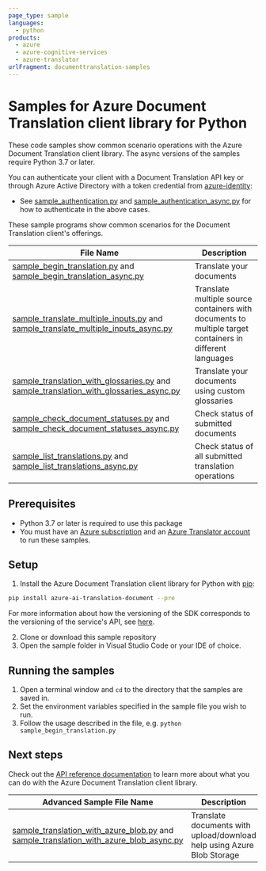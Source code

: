 ```yaml
---
page_type: sample
languages:
  - python
products:
  - azure
  - azure-cognitive-services
  - azure-translator
urlFragment: documenttranslation-samples
---
```


# Samples for Azure Document Translation client library for Python

These code samples show common scenario operations with the Azure Document Translation client library.
The async versions of the samples require Python 3.7 or later.

You can authenticate your client with a Document Translation API key or through Azure Active Directory with a token credential from [azure-identity][azure_identity]:
* See [sample_authentication.py][sample_authentication] and [sample_authentication_async.py][sample_authentication_async] for how to authenticate in the above cases.

These sample programs show common scenarios for the Document Translation client's offerings.

|**File Name**|**Description**|
|----------------|-------------|
|[sample_begin_translation.py][begin_translation] and [sample_begin_translation_async.py][begin_translation_async]|Translate your documents|
|[sample_translate_multiple_inputs.py][sample_translate_multiple_inputs] and [sample_translate_multiple_inputs_async.py][sample_translate_multiple_inputs_async]|Translate multiple source containers with documents to multiple target containers in different languages|
|[sample_translation_with_glossaries.py][begin_translation_with_glossaries] and [sample_translation_with_glossaries_async.py][begin_translation_with_glossaries_async]|Translate your documents using custom glossaries|
|[sample_check_document_statuses.py][check_document_statuses] and [sample_check_document_statuses_async.py][check_document_statuses_async]|Check status of submitted documents|
|[sample_list_translations.py][list_translations] and [sample_list_translations_async.py][list_translations_async]|Check status of all submitted translation operations|


## Prerequisites
* Python 3.7 or later is required to use this package
* You must have an [Azure subscription][azure_subscription] and an
[Azure Translator account][azure_document_translation_account] to run these samples.

## Setup

1. Install the Azure Document Translation client library for Python with [pip][pip]:

```bash
pip install azure-ai-translation-document --pre
```
For more information about how the versioning of the SDK corresponds to the versioning of the service's API, see [here][versioning_story_readme].

2. Clone or download this sample repository
3. Open the sample folder in Visual Studio Code or your IDE of choice.

## Running the samples

1. Open a terminal window and `cd` to the directory that the samples are saved in.
2. Set the environment variables specified in the sample file you wish to run.
3. Follow the usage described in the file, e.g. `python sample_begin_translation.py`

## Next steps

Check out the [API reference documentation][api_reference_documentation] to learn more about
what you can do with the Azure Document Translation client library.

|**Advanced Sample File Name**|**Description**|
|----------------|-------------|
|[sample_translation_with_azure_blob.py][begin_translation_with_azure_blob] and [sample_translation_with_azure_blob_async.py][begin_translation_with_azure_blob_async]|Translate documents with upload/download help using Azure Blob Storage|


[versioning_story_readme]: https://github.com/Azure/azure-sdk-for-python/tree/main/sdk/translation/azure-ai-translation-document#install-the-package
[azure_identity]: https://github.com/Azure/azure-sdk-for-python/tree/main/sdk/identity/azure-identity
[sample_authentication]: https://github.com/Azure/azure-sdk-for-python/blob/main/sdk/translation/azure-ai-translation-document/samples/sample_authentication.py
[sample_authentication_async]: https://github.com/Azure/azure-sdk-for-python/blob/main/sdk/translation/azure-ai-translation-document/samples/async_samples/sample_authentication_async.py
[begin_translation]: https://github.com/Azure/azure-sdk-for-python/blob/main/sdk/translation/azure-ai-translation-document/samples/sample_begin_translation.py
[begin_translation_async]: https://github.com/Azure/azure-sdk-for-python/blob/main/sdk/translation/azure-ai-translation-document/samples/async_samples/sample_begin_translation_async.py
[sample_translate_multiple_inputs]: https://github.com/Azure/azure-sdk-for-python/tree/main/sdk/translation/azure-ai-translation-document/samples/sample_translate_multiple_inputs.py
[sample_translate_multiple_inputs_async]: https://github.com/Azure/azure-sdk-for-python/tree/main/sdk/translation/azure-ai-translation-document/samples/async_samples/sample_translate_multiple_inputs_async.py
[begin_translation_with_azure_blob]: https://github.com/Azure/azure-sdk-for-python/blob/main/sdk/translation/azure-ai-translation-document/samples/sample_translation_with_azure_blob.py
[begin_translation_with_azure_blob_async]: https://github.com/Azure/azure-sdk-for-python/blob/main/sdk/translation/azure-ai-translation-document/samples/async_samples/sample_translation_with_azure_blob_async.py
[begin_translation_with_glossaries]: https://github.com/Azure/azure-sdk-for-python/blob/main/sdk/translation/azure-ai-translation-document/samples/sample_translation_with_glossaries.py
[begin_translation_with_glossaries_async]: https://github.com/Azure/azure-sdk-for-python/blob/main/sdk/translation/azure-ai-translation-document/samples/async_samples/sample_translation_with_glossaries_async.py
[check_document_statuses]: https://github.com/Azure/azure-sdk-for-python/blob/main/sdk/translation/azure-ai-translation-document/samples/sample_check_document_statuses.py
[check_document_statuses_async]: https://github.com/Azure/azure-sdk-for-python/blob/main/sdk/translation/azure-ai-translation-document/samples/async_samples/sample_check_document_statuses_async.py
[list_translations]: https://github.com/Azure/azure-sdk-for-python/blob/main/sdk/translation/azure-ai-translation-document/samples/sample_list_translations.py
[list_translations_async]: https://github.com/Azure/azure-sdk-for-python/blob/main/sdk/translation/azure-ai-translation-document/samples/async_samples/sample_list_translations_async.py
[pip]: https://pypi.org/project/pip/
[azure_subscription]: https://azure.microsoft.com/free/
[azure_document_translation_account]: https://docs.microsoft.com/azure/cognitive-services/translator/document-translation/get-started-with-document-translation?tabs=python
[azure_identity_pip]: https://pypi.org/project/azure-identity/
[api_reference_documentation]: https://docs.microsoft.com/azure/cognitive-services/translator/document-translation/overview
